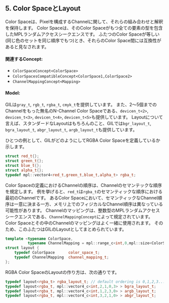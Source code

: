 <!-- Copyright 2014 Hiroaki Nishihara

     Distributed under the Boost Software License, Version 1.0.
     (See accompanying file LICENSE_1_0.txt or copy at
     http://www.boost.org/LICENSE_1_0.txt)
-->

<!-- Copyright 2008 Lubomir Bourdev and Hailin Jin

     Distributed under the Boost Software License, Version 1.0.
     (See accompanying file LICENSE_1_0.txt or copy at
     http://www.boost.org/LICENSE_1_0.txt)
-->

<!--
    Copyright 2005-2007 Adobe Systems Incorporated
    Distributed under the MIT License (see accompanying file LICENSE_1_0_0.txt
    or a copy at http://stlab.adobe.com/licenses.html)

    Some files are held under additional license.
    Please see "http://stlab.adobe.com/licenses.html" for more information.
-->

<!--

A color space captures the set and interpretation of channels comprising a pixel.
It is an MPL random access sequence containing the types of all elements in the color space.
Two color spaces are considered compatible if they are equal (i.e. have the same set of colors in the same order).

Related Concepts:

ColorSpaceConcept<ColorSpace>
ColorSpacesCompatibleConcept<ColorSpace1,ColorSpace2>
ChannelMappingConcept<Mapping>
Models:

GIL currently provides the following color spaces: gray_t, rgb_t, rgba_t, and cmyk_t. It also provides unnamed N-channel color spaces of two to five channels, devicen_t<2>, devicen_t<3>, devicen_t<4>, devicen_t<5>. Besides the standard layouts, it provides bgr_layout_t, bgra_layout_t, abgr_layout_t and argb_layout_t.

As an example, here is how GIL defines the RGBA color space:

struct red_t{};
struct green_t{};
struct blue_t{};
struct alpha_t{};
typedef mpl::vector4<red_t,green_t,blue_t,alpha_t> rgba_t;
The ordering of the channels in the color space definition specifies their semantic order.
For example, red_t is the first semantic channel of rgba_t.
While there is a unique semantic ordering of the channels in a color space, channels may vary in their physical ordering in memory.
The mapping of channels is specified by ChannelMappingConcept, which is an MPL random access sequence of integral types.
A color space and its associated mapping are often used together. Thus they are grouped in GIL's layout:

template <typename ColorSpace,
          typename ChannelMapping = mpl::range_c<int,0,mpl::size<ColorSpace>::value> >
struct layout {
    typedef ColorSpace      color_space_t;
    typedef ChannelMapping  channel_mapping_t;
};
Here is how to create layouts for the RGBA color space:

typedef layout<rgba_t> rgba_layout_t; // default ordering is 0,1,2,3...
typedef layout<rgba_t, mpl::vector4_c<int,2,1,0,3> > bgra_layout_t;
typedef layout<rgba_t, mpl::vector4_c<int,1,2,3,0> > argb_layout_t;
typedef layout<rgba_t, mpl::vector4_c<int,3,2,1,0> > abgr_layout_t;

-->

## 5. Color SpaceとLayout
Color Spaceは、Pixelを構成するChannelに関して、それらの組み合わせと解釈を保持します。
Color Spaceは、そのColor Spaceがもつ全ての要素の型を包含したMPLランダムアクセスシークエンスです。
ふたつのColor Spaceが等しい(同じ色のセットを同じ順序でもつ)とき、それらのColor Space間には互換性があると見なされます。

#### 関連するConcept:

- `ColorSpaceConcept<ColorSpace>`
- `ColorSpacesCompatibleConcept<ColorSpace1,ColorSpace2>`
- `ChannelMappingConcept<Mapping>`

#### Model:

GILは`gray_t`, `rgb_t`, `rgba_t`, `cmyk_t`を提供しています。
また、2〜5個までのChannelをもった無名のN-Channel Color Spaceである、`devicen_t<2>`, `devicen_t<3>`, `devicen_t<4>`, `devicen_t<5>`も提供しています。
Layoutについて言えば、スタンダードなLayoutはもちろんのこと、GILでは`bgr_layout_t`, `bgra_layout_t`, `abgr_layout_t`, `argb_layout_t`も提供しています。

ひとつの例として、GILがどのようにしてRGBA Color Spaceを定義しているか示します。

```cpp
struct red_t{};
struct green_t{};
struct blue_t{};
struct alpha_t{};
typedef mpl::vector4<red_t,green_t,blue_t,alpha_t> rgba_t;
```

Color Spaceの定義におけるChannelの順序は、Channelのセマンテックな順序を規定します。
例を挙げると、`red_t`は`rgba_t`のセマンティックな順序における最初のChannelです。
あるColor Spaceにおいて、セマンティックなChannel順序は一意に決まる一方、メモリ上でのフィジカルなChannel順序は異なっている可能性があります。
Channelのマッピングは、整数型のMPLランダムアクセスシークエンスである、`ChannelMappingConcept`によって規定されています。
Color Spaceとその中のChannelのマッピングはよく一緒に使用されます。
そのため、このふたつはGILのLayoutとしてまとめられています。

```cpp
template <typename ColorSpace,
          typename ChannelMapping = mpl::range_c<int,0,mpl::size<ColorSpace>::value> >
struct layout {
    typedef ColorSpace      color_space_t;
    typedef ChannelMapping  channel_mapping_t;
};
```

RGBA Color SpaceのLayoutの作り方は、次の通りです。

```cpp
typedef layout<rgba_t> rgba_layout_t; // default ordering is 0,1,2,3...
typedef layout<rgba_t, mpl::vector4_c<int,2,1,0,3> > bgra_layout_t;
typedef layout<rgba_t, mpl::vector4_c<int,1,2,3,0> > argb_layout_t;
typedef layout<rgba_t, mpl::vector4_c<int,3,2,1,0> > abgr_layout_t;
```
